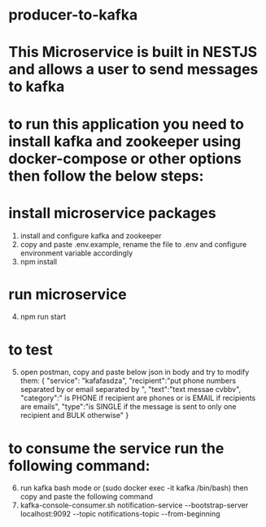 # producer-to-kafka
# This Microservice is built in NESTJS and allows a user to send messages to kafka
# to run this application you need to install kafka and zookeeper using docker-compose or other options then follow the below steps:

# 
# install microservice packages
1. install and configure kafka and zookeeper
2. copy and paste .env.example, rename the file to .env and configure environment variable accordingly
3. npm install
# run microservice
4. npm run start


# to test
5. open postman, copy and paste below json in body and try to modify them:
{
    "service": "kafafasdza",
   "recipient":"put phone numbers separated by <comma or semi-colon> or email separated by <comma or semi-colon>",
    "text":"text messae   cvbbv",
    "category":" is PHONE if recipient are phones or is EMAIL if recipients are emails",
    "type":"is SINGLE if the message is sent to only one recipient and BULK otherwise"
}

# to consume the service run the following command:
6. run kafka bash mode or (sudo docker exec -it kafka /bin/bash) then copy and paste the following command
7. kafka-console-consumer.sh notification-service --bootstrap-server localhost:9092 --topic notifications-topic --from-beginning

